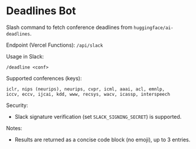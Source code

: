# Deadlines Bot

Slash command to fetch conference deadlines from `huggingface/ai-deadlines`.

Endpoint (Vercel Functions): `/api/slack`

Usage in Slack:
```
/deadline <conf>
```

Supported conferences (keys):
```
iclr, nips (neurips), neurips, cvpr, icml, aaai, acl, emnlp,
iccv, eccv, ijcai, kdd, www, recsys, wacv, icassp, interspeech
```

Security:
- Slack signature verification (set `SLACK_SIGNING_SECRET`) is supported.

Notes:
- Results are returned as a concise code block (no emoji), up to 3 entries.